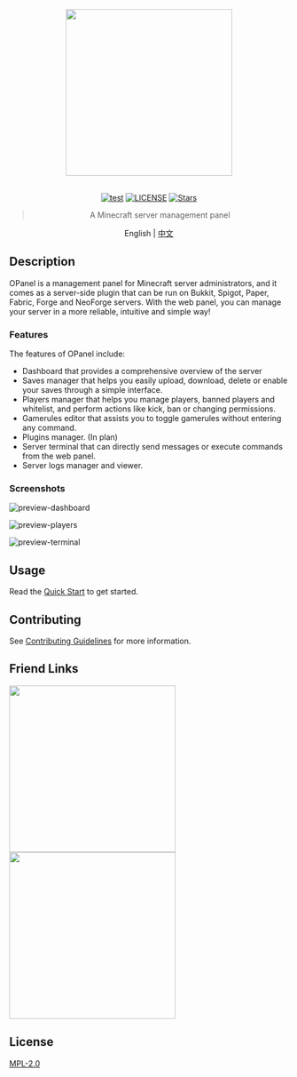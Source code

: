 <div align="center">

<img src="./images/brand.svg" width="300"/>

<br>
<br>

[![test](https://img.shields.io/github/actions/workflow/status/nocpiun/opanel/build.yml)](https://github.com/nocpiun/opanel/actions/workflows/build.yml)
[![LICENSE](https://img.shields.io/badge/license-MPL_2.0-blue.svg "LICENSE")](./LICENSE)
[![Stars](https://img.shields.io/github/stars/nocpiun/opanel.svg?label=Stars)](https://github.com/nocpiun/opanel/stargazers)

> A Minecraft server management panel

English | [中文](README-zh.md)

</div>

## Description

OPanel is a management panel for Minecraft server administrators, and it comes as a server-side plugin that can be run on Bukkit, Spigot, Paper, Fabric, Forge and NeoForge servers. With the web panel, you can manage your server in a more reliable, intuitive and simple way!

### Features

The features of OPanel include:

- Dashboard that provides a comprehensive overview of the server
- Saves manager that helps you easily upload, download, delete or enable your saves through a simple interface.
- Players manager that helps you manage players, banned players and whitelist, and perform actions like kick, ban or changing permissions.
- Gamerules editor that assists you to toggle gamerules without entering any command.
- Plugins manager. (In plan)
- Server terminal that can directly send messages or execute commands from the web panel.
- Server logs manager and viewer.

### Screenshots

![preview-dashboard](./images/preview-dashboard.png)

![preview-players](./images/preview-players.png)

![preview-terminal](./images/preview-terminal.png)

## Usage

Read the [Quick Start](https://opanel.cn/docs/quick-start.html) to get started.

## Contributing

See [Contributing Guidelines](./CONTRIBUTING.md) for more information.

## Friend Links

[<img src="./images/miaocloud.png" width="300"/>](https://cloud.miaostars.com)
[<img src="./images/rainyun.png" width="300"/>](https://rainyun.com)

## License

[MPL-2.0](./LICENSE)